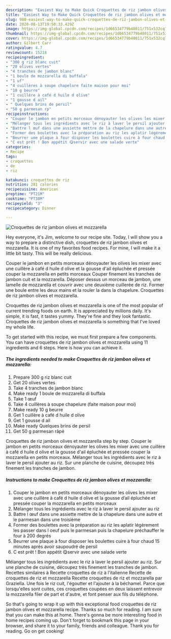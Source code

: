 ```yaml
---
description: "Easiest Way to Make Quick Croquettes de riz jambon olives et mozzarella"
title: "Easiest Way to Make Quick Croquettes de riz jambon olives et mozzarella"
slug: 980-easiest-way-to-make-quick-croquettes-de-riz-jambon-olives-et-mozzarella
date: 2020-08-13T19:50:33.429Z
image: https://img-global.cpcdn.com/recipes/1d66534779b48011/751x532cq70/croquettes-de-riz-jambon-olives-et-mozzarella-photo-principale-de-la-recette.jpg
thumbnail: https://img-global.cpcdn.com/recipes/1d66534779b48011/751x532cq70/croquettes-de-riz-jambon-olives-et-mozzarella-photo-principale-de-la-recette.jpg
cover: https://img-global.cpcdn.com/recipes/1d66534779b48011/751x532cq70/croquettes-de-riz-jambon-olives-et-mozzarella-photo-principale-de-la-recette.jpg
author: Gilbert Carr
ratingvalue: 4.7
reviewcount: 15218
recipeingredient:
- "300 g riz blanc cuit"
- "20 olives vertes"
- "4 tranches de jambon blanc"
- "1 boule de mozzarella di buffala"
- "1 uf"
- "4 cuillères à soupe chapelure faite maison pour moi"
- "10 g beurre"
- "1 cuillère à café d huile d olive"
- "1 gousse d ail"
- " Quelques brins de persil"
- "50 g parmesan rp"
recipeinstructions:
- "Couper le jambon en petits morceaux dénoyauter les olives les mixer avec une cuillère à café d huile d olive et la gousse d’ail épluchée et pressée couper la mozzarella en petits morceaux"
- "Mélanger tous les ingrédients avec le riz à laver le persil ajouter au riz"
- "Battre l œuf dans une assiette mettre de la chapelure dans une autre et le parmesan dans une troisième"
- "Former des boulettes avec la préparation au riz les aplatir légèrement les passer dans l oeuf puis le parmesan puis la chapelure préchauffer le four à 200 degrés"
- "Beurrer une plaque à four disposer les boulettes cuire à four chaud 15 minutes après avoir saupoudré de persil"
- "C est prêt ! Bon appétit 😋servir avec une salade verte"
categories:
- Recipe
tags:
- croquettes
- de
- riz

katakunci: croquettes de riz 
nutrition: 281 calories
recipecuisine: American
preptime: "PT21M"
cooktime: "PT38M"
recipeyield: "3"
recipecategory: Dinner

---
```



![Croquettes de riz jambon olives et mozzarella](https://img-global.cpcdn.com/recipes/1d66534779b48011/751x532cq70/croquettes-de-riz-jambon-olives-et-mozzarella-photo-principale-de-la-recette.jpg)

Hey everyone, it's Jim, welcome to our recipe site. Today, I will show you a way to prepare a distinctive dish, croquettes de riz jambon olives et mozzarella. It is one of my favorites food recipes. For mine, I will make it a little bit tasty. This will be really delicious.

Couper le jambon en petits morceaux dénoyauter les olives les mixer avec une cuillère à café d huile d olive et la gousse d&#39;ail épluchée et pressée couper la mozzarella en petits morceaux Couper finement les tranches de jambon cuit et la mozzarella. Déposer dessus un morceau de jambon, une lamelle de mozzarella et couvrir avec une deuxième cuillerée de riz. Former une boule entre les deux mains et la rouler la dans la chapelure. Croquettes de riz jambon olives et mozzarella.

Croquettes de riz jambon olives et mozzarella is one of the most popular of current trending foods on earth. It is appreciated by millions daily. It's simple, it is fast, it tastes yummy. They're fine and they look fantastic. Croquettes de riz jambon olives et mozzarella is something that I've loved my whole life.


To get started with this recipe, we must first prepare a few components. You can have croquettes de riz jambon olives et mozzarella using 11 ingredients and 6 steps. Here is how you can achieve it.

<!--inarticleads1-->

##### The ingredients needed to make Croquettes de riz jambon olives et mozzarella:

1. Prepare 300 g riz blanc cuit
1. Get 20 olives vertes
1. Take 4 tranches de jambon blanc
1. Make ready 1 boule de mozzarella di buffala
1. Take 1 œuf
1. Take 4 cuillères à soupe chapelure (faite maison pour moi)
1. Make ready 10 g beurre
1. Get 1 cuillère à café d huile d olive
1. Get 1 gousse d ail
1. Make ready  Quelques brins de persil
1. Get 50 g parmesan râpé


Croquettes de riz jambon olives et mozzarella step by step. Couper le jambon en petits morceaux dénoyauter les olives les mixer avec une cuillère à café d huile d olive et la gousse d&#39;ail épluchée et pressée couper la mozzarella en petits morceaux. Mélanger tous les ingrédients avec le riz à laver le persil ajouter au riz. Sur une planche de cuisine, découpez très finement les tranches de jambon. 

<!--inarticleads2-->

##### Instructions to make Croquettes de riz jambon olives et mozzarella:

1. Couper le jambon en petits morceaux dénoyauter les olives les mixer avec une cuillère à café d huile d olive et la gousse d’ail épluchée et pressée couper la mozzarella en petits morceaux
1. Mélanger tous les ingrédients avec le riz à laver le persil ajouter au riz
1. Battre l œuf dans une assiette mettre de la chapelure dans une autre et le parmesan dans une troisième
1. Former des boulettes avec la préparation au riz les aplatir légèrement les passer dans l oeuf puis le parmesan puis la chapelure préchauffer le four à 200 degrés
1. Beurrer une plaque à four disposer les boulettes cuire à four chaud 15 minutes après avoir saupoudré de persil
1. C est prêt ! Bon appétit 😋servir avec une salade verte


Mélanger tous les ingrédients avec le riz à laver le persil ajouter au riz. Sur une planche de cuisine, découpez très finement les tranches de jambon. Recettes similaires à Recette croquettes de riz à l&#39;italienne Recette de croquettes de riz et mozzarella Recette croquettes de riz et mozzarella par Graziella. Une fois le riz cuit, l&#39;égoutter et l&#39;ajouter à la béchamel. Parce que lorsqu&#39;elles sont cuites, ces croquettes coupées en deux laissent entrevoir la mozzarella filer de part et d&#39;autre, et font penser aux fils du téléphone. 

So that's going to wrap it up with this exceptional food croquettes de riz jambon olives et mozzarella recipe. Thanks so much for reading. I am sure that you can make this at home. There's gonna be more interesting food in home recipes coming up. Don't forget to bookmark this page in your browser, and share it to your family, friends and colleague. Thank you for reading. Go on get cooking!
